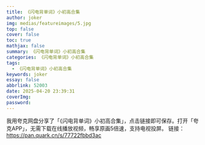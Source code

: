 ```yaml
---
title: 《闪电背单词》小初高合集
author: joker
img: medias/featureimages/5.jpg
top: false
cover: false
toc: true
mathjax: false
summary: 《闪电背单词》小初高合集
categories: 《闪电背单词》小初高合集
tags:
  - 《闪电背单词》小初高合集
keywords: joker
essay: false
abbrlink: 52003
date: 2025-04-20 23:39:31
coverImg:
password:
---
```


我用夸克网盘分享了「《闪电背单词》小初高合集」，点击链接即可保存。打开「夸克APP」，无需下载在线播放视频，畅享原画5倍速，支持电视投屏。
链接：https://pan.quark.cn/s/77722fbbd3ac
